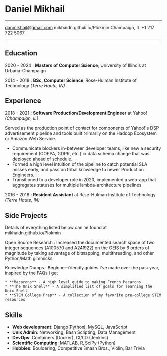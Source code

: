 # Daniel Mikhail

-------------------     ----------------------------
danmikhail@gmail.com                        mikhaidn.github.io/Plokmin
Champaign, IL                           +1 217 722 5067
-------------------     ----------------------------

Education 
---------

2020 - 2024
:   **Masters of Computer Science**; University of Illinois at Urbana-Champaign 

2014 - 2018
:   **BSc, Computer Science**; Rose-Hulman Institute of Technology *(Terre Haute, IN)*
    
Experience
---------

2018 - 2021
: **Software Production/Development Engineer** at Yahoo! *(Champaign, IL)*

Served as the production point of contact for components of Yahoo!'s DSP advertisement pipeline and tools built primarily on the Hadoop Ecosystem or Amazon Web Service. 

* Communicate blockers in-between developer teams, like new a security requirement (COPPA, GDPR, etc.) or data schema change that was deployed ahead of schedule.
* Formed a high level intuition of the pipeline to catch potential SLA misses early, and pass on tribal knowledge to newer Production Engineers.  
* Transitioned to a developer role in 2020, implemented a web-app that aggregates statuses for multiple lambda-architecture pipelines

2016 - 2018
: **Resident Assistant** at Rose-Hulman Institute of Technology *(Terre Haute, IN)*

Side Projects
---------
Details of everything listed below can be found at mikhaidn.github.io/Plokmin

Open Source Research
:  Increased the documented search space of two integer sequences (A100570 and A241922) on the OEIS by 6 orders of magnitude by taking advantage of bitmapping, multithreading, and other Python/Math gimmicks

Knowledge Dumps
: Beginner-friendly guides I've made over the past year, inspired by the FAQs I get

    * **Macarons** - A high level guide to making French Macarons
    * **The Unix Shell** - A simplified list of goals for learning the Unix Shell
    * **STEM College Prep** - A collection of my favorite pre-college STEM resources

Skills
---------
* **Web development**: Django(Python), MySQL, JavaScript
* **Unix Admin**: Networking, Bash Scripting, Data Management
* **DevOps**: Containers (Docker), CI/CD (Jenkins)
* **Scientific Computing**: MATLAB, R, SciPy (Python)
* **Hobbies**: Bouldering, Competitive Smash Bros., Violin, Bar Trivia
